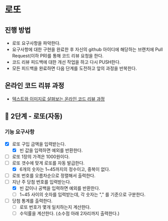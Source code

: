 # 로또

## 진행 방법

* 로또 요구사항을 파악한다.
* 요구사항에 대한 구현을 완료한 후 자신의 github 아이디에 해당하는 브랜치에 Pull Request(이하 PR)를 통해 코드 리뷰 요청을 한다.
* 코드 리뷰 피드백에 대한 개선 작업을 하고 다시 PUSH한다.
* 모든 피드백을 완료하면 다음 단계를 도전하고 앞의 과정을 반복한다.

## 온라인 코드 리뷰 과정

* [텍스트와 이미지로 살펴보는 온라인 코드 리뷰 과정](https://github.com/next-step/nextstep-docs/tree/master/codereview)

## 🚀 2단계 - 로또(자동)

### 기능 요구사항

-[x] 로또 구입 금액을 입력받는다.
    - [x] 빈 값을 입력하면 예외를 반환한다.
- [ ] 로또 1장의 가격은 1000원이다.
- [ ] 로또 갯수에 맞게 로또를 자동 발급한다.
    - [X] 6개의 숫자는 1~45까지의 정수이고, 중복이 없다.
- [ ] 로또 번호를 오름차순으로 정렬해서 출력한다.
- [ ] 지난 주 당첨 번호를 입력받는다.
    - [x] 빈 값이나 공백을 입력하면 예외를 반환한다.
    - [ ] 1~45 사이의 숫자를 입력받는데, 각 숫자는 "," 를 기준으로 구분한다.
- [ ] 당첨 통계를 출력한다.
    - [ ] 로또 번호가 몇개 일치하는지 계산한다.
    - [ ] 수익률을 계산한다. (소수점 아래 2자리까지 출력한다.)
